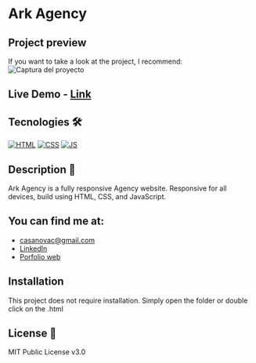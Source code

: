 # Ark Agency


## Project preview
If you want to take a look at the project, I recommend:
![Captura del proyecto](![desktop](https://github.com/arkhanis/LandingPage-agency/assets/68834617/29c809df-20c1-4137-9ae8-588e8655c290))


## Live Demo - [Link](https://arkhanis.github.io/LandingPage-agency/)


## Tecnologies 🛠
<!-- Icons taken from: https://github.com/hendrasob/badges/blob/master/README.md y https://github.com/alexandresanlim/Badges4-README.md-Profile -->
[![HTML](https://img.shields.io/badge/HTML5-E34F26?style=for-the-badge&logo=html5&logoColor=white)](https://es.wikipedia.org/wiki/HTML5)
[![CSS](https://img.shields.io/badge/CSS3-1572B6?style=for-the-badge&logo=css3&logoColor=white)](https://es.wikipedia.org/wiki/CSS)
[![JS](https://img.shields.io/badge/JavaScript-F7DF1E?style=for-the-badge&logo=javascript&logoColor=black)](https://es.wikipedia.org/wiki/JavaScript)


## Description 📑
Ark Agency is a fully responsive Agency website. Responsive for all devices, build using HTML, CSS, and JavaScript.


## You can find me at:
* [casanovac@gmail.com](casanovac@gmail.com)
* [LinkedIn](https://www.linkedin.com/in/cesar-casanova/)
* [Porfolio web](https://casanovacesar.com/)


## Installation 
This project does not require installation. Simply open the folder or double click on the .html


## License 📄
MIT Public License v3.0
